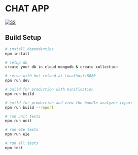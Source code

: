# CHAT APP 

[![SS](https://user-images.githubusercontent.com/39787908/226221502-362aca14-f454-49f7-9f5a-3aec9684ddbc.png)](#)

## Build Setup

``` bash
# install dependencies
npm install

# setup db
create your db in cloud mongodb & create collection

# serve with hot reload at localhost:8080
npm run dev

# build for production with minification
npm run build

# build for production and view the bundle analyzer report
npm run build --report

# run unit tests
npm run unit

# run e2e tests
npm run e2e

# run all tests
npm test
```

